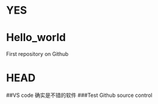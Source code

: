 # YES
# Hello_world
First repository on Github

# HEAD
##VS code 确实是不错的软件
###Test Github source control
